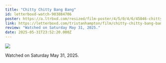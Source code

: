 ```yaml
---
title: "Chitty Chitty Bang Bang"
id: letterboxd-watch-903884706
poster: https://a.ltrbxd.com/resized/film-poster/4/5/0/4/6/45046-chitty-chitty-bang-bang-0-600-0-900-crop.jpg?v=e78fb21c90
link: https://letterboxd.com/tristanhampton/film/chitty-chitty-bang-bang/
review: "Watched on Saturday May 31, 2025."
date: 2025-05-31T23:52:20.000Z
---
```

 <p><img src="https://a.ltrbxd.com/resized/film-poster/4/5/0/4/6/45046-chitty-chitty-bang-bang-0-600-0-900-crop.jpg?v=e78fb21c90"/></p> <p>Watched on Saturday May 31, 2025.</p>